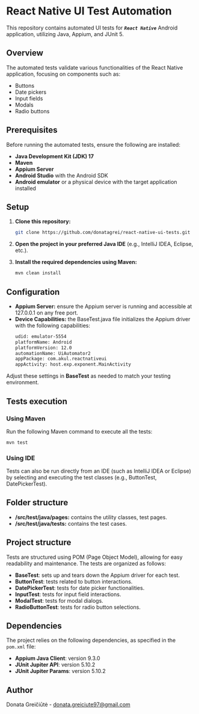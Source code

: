 # React Native UI Test Automation

This repository contains automated UI tests for ***`React Native`*** Android application, utilizing Java, Appium, and JUnit 5.

## Overview

The automated tests validate various functionalities of the React Native application, focusing on components such as:
- Buttons
- Date pickers
- Input fields
- Modals
- Radio buttons

## Prerequisites

Before running the automated tests, ensure the following are installed:

- **Java Development Kit (JDK) 17**
- **Maven**
- **Appium Server**
- **Android Studio** with the Android SDK
- **Android emulator** or a physical device with the target application installed

## Setup
1. **Clone this repository:**
   ```bash
   git clone https://github.com/donatagrei/react-native-ui-tests.git
   
2. **Open the project in your preferred Java IDE** (e.g., IntelliJ IDEA, Eclipse, etc.).

3. **Install the required dependencies using Maven:**
   ```bash
   mvn clean install

## Configuration

- **Appium Server:** ensure the Appium server is running and accessible at 127.0.0.1 on any free port.
- **Device Capabilities:** the BaseTest.java file initializes the Appium driver with the following capabilities:
  ```bash
  udid: emulator-5554
  platformName: Android
  platformVersion: 12.0
  automationName: UiAutomator2
  appPackage: com.akul.reactnativeui
  appActivity: host.exp.exponent.MainActivity
  
Adjust these settings in **BaseTest** as needed to match your testing environment.

## Tests execution

### Using Maven
Run the following Maven command to execute all the tests:
  ```bash
  mvn test
  ```

### Using IDE
Tests can also be run directly from an IDE (such as IntelliJ IDEA or Eclipse) by selecting and executing the test classes (e.g., ButtonTest, DatePickerTest).

## Folder structure

- **/src/test/java/pages:** contains the utility classes, test pages.
- **/src/test/java/tests:** contains the test cases.

## Project structure

Tests are structured using POM (Page Object Model), allowing for easy readability and maintenance. The tests are organized as follows:
- **BaseTest**: sets up and tears down the Appium driver for each test.
- **ButtonTest**: tests related to button interactions.
- **DatePickerTest**: tests for date picker functionalities.
- **InputTest**: tests for input field interactions.
- **ModalTest**: tests for modal dialogs.
- **RadioButtonTest**: tests for radio button selections.

## Dependencies

The project relies on the following dependencies, as specified in the `pom.xml` file:

- **Appium Java Client**: version 9.3.0
- **JUnit Jupiter API**: version 5.10.2
- **JUnit Jupiter Params**: version 5.10.2

## Author

Donata Greičiūtė - donata.greiciute97@gmail.com
